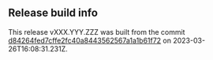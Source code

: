 
## Release build info

This release vXXX.YYY.ZZZ was built from the commit [d84264fed7cffe2fc40a8443562567a1a1b61f72](https://github.com/kattecon/gh-release-maker-test/tree/d84264fed7cffe2fc40a8443562567a1a1b61f72) on 2023-03-26T16:08:31.231Z.
        
